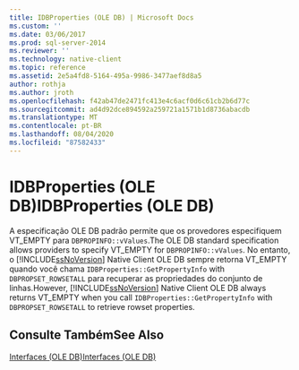 ```yaml
---
title: IDBProperties (OLE DB) | Microsoft Docs
ms.custom: ''
ms.date: 03/06/2017
ms.prod: sql-server-2014
ms.reviewer: ''
ms.technology: native-client
ms.topic: reference
ms.assetid: 2e5a4fd8-5164-495a-9986-3477aef8d8a5
author: rothja
ms.author: jroth
ms.openlocfilehash: f42ab47de2471fc413e4c6acf0d6c61cb2b6d77c
ms.sourcegitcommit: ad4d92dce894592a259721a1571b1d8736abacdb
ms.translationtype: MT
ms.contentlocale: pt-BR
ms.lasthandoff: 08/04/2020
ms.locfileid: "87582433"
---
```

# <a name="idbproperties-ole-db"></a><span data-ttu-id="7e18a-102">IDBProperties (OLE DB)</span><span class="sxs-lookup"><span data-stu-id="7e18a-102">IDBProperties (OLE DB)</span></span>
  <span data-ttu-id="7e18a-103">A especificação OLE DB padrão permite que os provedores especifiquem VT_EMPTY para `DBPROPINFO::vValues`.</span><span class="sxs-lookup"><span data-stu-id="7e18a-103">The OLE DB standard specification allows providers to specify VT_EMPTY for `DBPROPINFO::vValues`.</span></span> <span data-ttu-id="7e18a-104">No entanto, o [!INCLUDE[ssNoVersion](../../includes/ssnoversion-md.md)] Native Client OLE DB sempre retorna VT_EMPTY quando você chama `IDBProperties::GetPropertyInfo` with `DBPROPSET_ROWSETALL` para recuperar as propriedades do conjunto de linhas.</span><span class="sxs-lookup"><span data-stu-id="7e18a-104">However, [!INCLUDE[ssNoVersion](../../includes/ssnoversion-md.md)] Native Client OLE DB always returns VT_EMPTY when you call `IDBProperties::GetPropertyInfo` with `DBPROPSET_ROWSETALL` to retrieve rowset properties.</span></span>  
  
## <a name="see-also"></a><span data-ttu-id="7e18a-105">Consulte Também</span><span class="sxs-lookup"><span data-stu-id="7e18a-105">See Also</span></span>  
 [<span data-ttu-id="7e18a-106">Interfaces &#40;OLE DB&#41;</span><span class="sxs-lookup"><span data-stu-id="7e18a-106">Interfaces &#40;OLE DB&#41;</span></span>](../../database-engine/dev-guide/interfaces-ole-db.md)  
  
  
